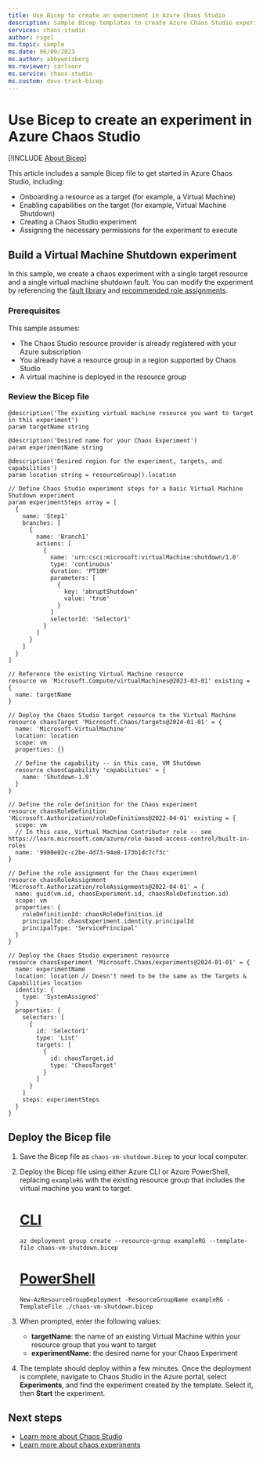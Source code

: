 ```yaml
---
title: Use Bicep to create an experiment in Azure Chaos Studio 
description: Sample Bicep templates to create Azure Chaos Studio experiments.
services: chaos-studio
author: rsgel
ms.topic: sample
ms.date: 06/09/2023
ms.author: abbyweisberg
ms.reviewer: carlsonr
ms.service: chaos-studio
ms.custom: devx-track-bicep
---
```


# Use Bicep to create an experiment in Azure Chaos Studio 

[!INCLUDE [About Bicep](~/reusable-content/ce-skilling/azure/includes/resource-manager-quickstart-bicep-introduction.md)]

This article includes a sample Bicep file to get started in Azure Chaos Studio, including:

* Onboarding a resource as a target (for example, a Virtual Machine)
* Enabling capabilities on the target (for example, Virtual Machine Shutdown)
* Creating a Chaos Studio experiment
* Assigning the necessary permissions for the experiment to execute


## Build a Virtual Machine Shutdown experiment

In this sample, we create a chaos experiment with a single target resource and a single virtual machine shutdown fault. You can modify the experiment by referencing the [fault library](chaos-studio-fault-library.md) and [recommended role assignments](chaos-studio-fault-providers.md).

### Prerequisites

This sample assumes:
* The Chaos Studio resource provider is already registered with your Azure subscription
* You already have a resource group in a region supported by Chaos Studio
* A virtual machine is deployed in the resource group

### Review the Bicep file

```bicep
@description('The existing virtual machine resource you want to target in this experiment')
param targetName string

@description('Desired name for your Chaos Experiment')
param experimentName string

@description('Desired region for the experiment, targets, and capabilities')
param location string = resourceGroup().location

// Define Chaos Studio experiment steps for a basic Virtual Machine Shutdown experiment
param experimentSteps array = [
  {
    name: 'Step1'
    branches: [
      {
        name: 'Branch1'
        actions: [
          {
            name: 'urn:csci:microsoft:virtualMachine:shutdown/1.0'
            type: 'continuous'
            duration: 'PT10M'
            parameters: [
              {
                key: 'abruptShutdown'
                value: 'true'
              }
            ]
            selectorId: 'Selector1'
          }
        ]
      }
    ]
  }
]

// Reference the existing Virtual Machine resource
resource vm 'Microsoft.Compute/virtualMachines@2023-03-01' existing = {
  name: targetName
}

// Deploy the Chaos Studio target resource to the Virtual Machine
resource chaosTarget 'Microsoft.Chaos/targets@2024-01-01' = {
  name: 'Microsoft-VirtualMachine'
  location: location
  scope: vm
  properties: {}

  // Define the capability -- in this case, VM Shutdown
  resource chaosCapability 'capabilities' = {
    name: 'Shutdown-1.0'
  }
}

// Define the role definition for the Chaos experiment
resource chaosRoleDefinition 'Microsoft.Authorization/roleDefinitions@2022-04-01' existing = {
  scope: vm
  // In this case, Virtual Machine Contributor role -- see https://learn.microsoft.com/azure/role-based-access-control/built-in-roles 
  name: '9980e02c-c2be-4d73-94e8-173b1dc7cf3c'
}

// Define the role assignment for the Chaos experiment
resource chaosRoleAssignment 'Microsoft.Authorization/roleAssignments@2022-04-01' = {
  name: guid(vm.id, chaosExperiment.id, chaosRoleDefinition.id)
  scope: vm
  properties: {
    roleDefinitionId: chaosRoleDefinition.id
    principalId: chaosExperiment.identity.principalId
    principalType: 'ServicePrincipal'
  }
}

// Deploy the Chaos Studio experiment resource
resource chaosExperiment 'Microsoft.Chaos/experiments@2024-01-01' = {
  name: experimentName
  location: location // Doesn't need to be the same as the Targets & Capabilities location
  identity: {
    type: 'SystemAssigned'
  }
  properties: {
    selectors: [
      {
        id: 'Selector1'
        type: 'List'
        targets: [
          {
            id: chaosTarget.id
            type: 'ChaosTarget'
          }
        ]
      }
    ]
    steps: experimentSteps
  }
}
```

## Deploy the Bicep file

1. Save the Bicep file as `chaos-vm-shutdown.bicep` to your local computer.
1. Deploy the Bicep file using either Azure CLI or Azure PowerShell, replacing `exampleRG` with the existing resource group that includes the virtual machine you want to target.

    # [CLI](#tab/CLI)

    ```azurecli
    az deployment group create --resource-group exampleRG --template-file chaos-vm-shutdown.bicep
    ```

    # [PowerShell](#tab/PowerShell)

    ```azurepowershell
    New-AzResourceGroupDeployment -ResourceGroupName exampleRG -TemplateFile ./chaos-vm-shutdown.bicep
    ```

1. When prompted, enter the following values:
    * **targetName**: the name of an existing Virtual Machine within your resource group that you want to target
    * **experimentName**: the desired name for your Chaos Experiment
1. The template should deploy within a few minutes. Once the deployment is complete, navigate to Chaos Studio in the Azure portal, select **Experiments**, and find the experiment created by the template. Select it, then **Start** the experiment.

## Next steps

* [Learn more about Chaos Studio](chaos-studio-overview.md)
* [Learn more about chaos experiments](chaos-studio-chaos-experiments.md)
